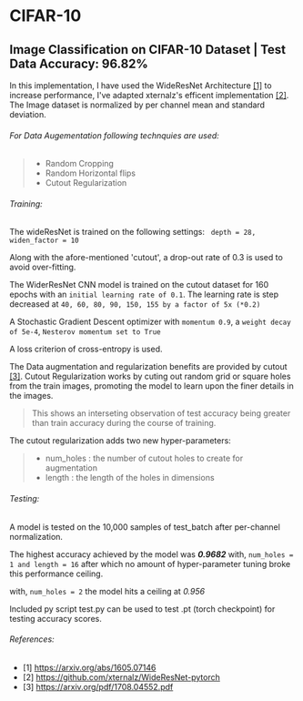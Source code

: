 # CIFAR-10
## Image Classification on CIFAR-10 Dataset | Test Data Accuracy: 96.82%


In this implementation, I have used the WideResNet Architecture [[1]](https://arxiv.org/abs/1605.07146) to increase performance, I've adapted xternalz's efficent implementation [[2]](https://github.com/xternalz/WideResNet-pytorch
). 
The Image dataset is normalized by per channel mean and standard deviation. 


###### For Data Augementation following technquies are used:
>- Random Cropping
>- Random Horizontal flips
>- Cutout Regularization

###### Training:
The wideResNet is trained on the following settings:
` depth = 28, 
widen_factor = 10`


Along with the afore-mentioned 'cutout', a drop-out rate of 0.3 is used to avoid over-fitting.

The WiderResNet CNN model is trained on the cutout dataset for 160 epochs with an `initial learning rate of 0.1`. 
The learning rate is step decreased at `40, 60, 80, 90, 150, 155 by a factor of 5x (*0.2)`

A Stochastic Gradient Descent optimizer with `momentum 0.9`, a `weight decay of 5e-4`, `Nesterov momentum set to True` 

A loss criterion of cross-entropy is used. 

The Data augmentation and regularization benefits are provided by cutout [[3]](https://arxiv.org/pdf/1708.04552.pdf). Cutout Regularization works by cuting out random grid or square holes from the train images, promoting the model to learn upon the finer details in the images.
>This shows an interseting observation of test accuracy being greater than train accuracy during the course of training. 

The cutout regularization adds two new hyper-parameters:
> - num_holes : the number of cutout holes to create for augmentation
> - length : the length of the holes in dimensions

###### Testing:

A model is tested on the 10,000 samples of test_batch after per-channel normalization. 

The highest accuracy achieved by the model was ***0.9682***
with, `num_holes = 1 and length = 16`
after which no amount of hyper-parameter tuning broke this performance ceiling.

with, `num_holes = 2` the model hits a ceiling at *0.956* 

Included py script test.py can be used to test .pt (torch checkpoint) for testing accuracy scores.


###### References:
- [1] https://arxiv.org/abs/1605.07146
- [2] https://github.com/xternalz/WideResNet-pytorch
- [3] https://arxiv.org/pdf/1708.04552.pdf


